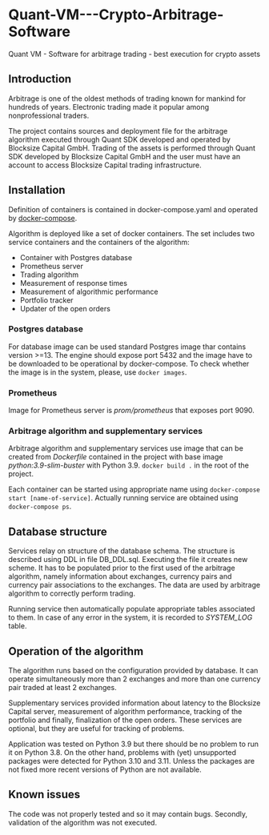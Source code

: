 # Quant-VM---Crypto-Arbitrage-Software
Quant VM - Software for arbitrage trading - best execution for crypto assets

## Introduction
Arbitrage is one of the oldest methods of trading known for mankind for hundreds of years. Electronic trading made it popular among nonprofessional traders.  

The project contains sources and deployment file for the arbitrage algorithm executed through Quant SDK developed and operated by Blocksize Capital GmbH. 
Trading of the assets is performed through Quant SDK developed by Blocksize Capital GmbH and the user must have an account to access Blocksize Capital trading infrastructure.  

## Installation

Definition of containers is contained in docker-compose.yaml and operated by [docker-compose](https://docs.docker.com/compose/).

Algorithm is deployed like a set of docker containers. The set includes two service containers and the containers of the algorithm:
 * Container with Postgres database
 * Prometheus server
 * Trading algorithm
 * Measurement of response times
 * Measurement of algorithmic performance
 * Portfolio tracker
 * Updater of the open orders

### Postgres database
For database image can be used standard Postgres image thar contains version >=13. The engine should expose port 5432 and the image have to be downloaded to be operational by docker-compose. 
To check whether the image is in the system, please, use `docker images`.

### Prometheus 
Image for Prometheus server is *prom/prometheus* that exposes port 9090.

### Arbitrage algorithm and supplementary services
Arbitrage algorithm and supplementary services use image that can be created from *Dockerfile* contained in the project with base image *python:3.9-slim-buster* with Python 3.9.
`docker build .` in the root of the project.

Each container can be started using appropriate name using `docker-compose start [name-of-service]`. 
Actually running service are obtained using `docker-compose ps`. 

## Database structure
Services relay on structure of the database schema. 
The structure is described using DDL in file DB_DDL.sql. Executing the file it creates new scheme. It has to be populated prior to the first used of the arbitrage algorithm, namely information about exchanges, currency pairs and currency pair associations to the exchanges. The data are used by arbitrage algorithm to correctly perform trading. 

Running service then automatically populate appropriate tables associated to them. 
In case of any error in the system, it is recorded to *SYSTEM_LOG* table.

## Operation of the algorithm
The algorithm runs based on the configuration provided by database. It can operate simultaneously more than 2 exchanges and more than one currency pair traded at least 2 exchanges.

Supplementary services provided information about latency to the Blocksize Capital server, measurement of algorithm performance, tracking of the portfolio and finally, finalization of the open orders. These services are optional, but they are useful for tracking of problems.

Application was tested on Python 3.9 but there should be no problem to run it on Python 3.8. 
On the other hand, problems with (yet) unsupported packages were detected for Python 3.10 and 3.11. 
Unless the packages are not fixed more recent versions of Python are not available.

## Known issues
The code was not properly tested and so it may contain bugs. Secondly, validation of the algorithm was not executed.
